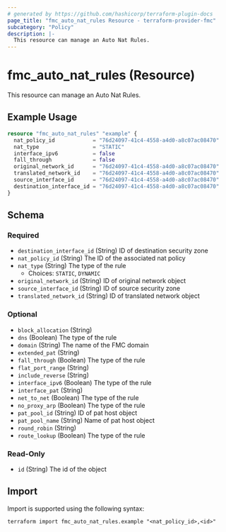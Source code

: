 ```yaml
---
# generated by https://github.com/hashicorp/terraform-plugin-docs
page_title: "fmc_auto_nat_rules Resource - terraform-provider-fmc"
subcategory: "Policy"
description: |-
  This resource can manage an Auto Nat Rules.
---
```


# fmc_auto_nat_rules (Resource)

This resource can manage an Auto Nat Rules.

## Example Usage

```terraform
resource "fmc_auto_nat_rules" "example" {
  nat_policy_id            = "76d24097-41c4-4558-a4d0-a8c07ac08470"
  nat_type                 = "STATIC"
  interface_ipv6           = false
  fall_through             = false
  original_network_id      = "76d24097-41c4-4558-a4d0-a8c07ac08470"
  translated_network_id    = "76d24097-41c4-4558-a4d0-a8c07ac08470"
  source_interface_id      = "76d24097-41c4-4558-a4d0-a8c07ac08470"
  destination_interface_id = "76d24097-41c4-4558-a4d0-a8c07ac08470"
}
```

<!-- schema generated by tfplugindocs -->
## Schema

### Required

- `destination_interface_id` (String) ID of destination security zone
- `nat_policy_id` (String) The ID of the associated nat policy
- `nat_type` (String) The type of the rule
  - Choices: `STATIC`, `DYNAMIC`
- `original_network_id` (String) ID of original network object
- `source_interface_id` (String) ID of source security zone
- `translated_network_id` (String) ID of translated network object

### Optional

- `block_allocation` (String)
- `dns` (Boolean) The type of the rule
- `domain` (String) The name of the FMC domain
- `extended_pat` (String)
- `fall_through` (Boolean) The type of the rule
- `flat_port_range` (String)
- `include_reverse` (String)
- `interface_ipv6` (Boolean) The type of the rule
- `interface_pat` (String)
- `net_to_net` (Boolean) The type of the rule
- `no_proxy_arp` (Boolean) The type of the rule
- `pat_pool_id` (String) ID of pat host object
- `pat_pool_name` (String) Name of pat host object
- `round_robin` (String)
- `route_lookup` (Boolean) The type of the rule

### Read-Only

- `id` (String) The id of the object

## Import

Import is supported using the following syntax:

```shell
terraform import fmc_auto_nat_rules.example "<nat_policy_id>,<id>"
```

